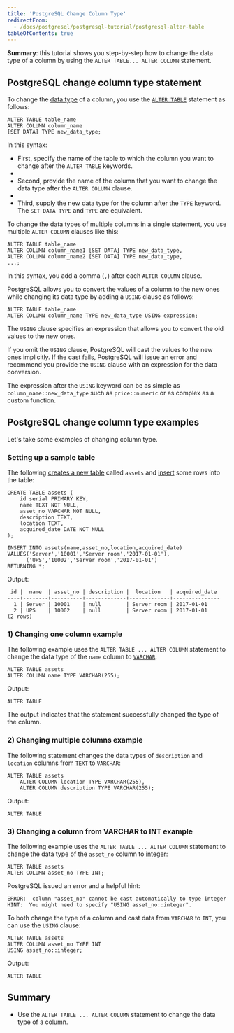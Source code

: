 ```yaml
---
title: 'PostgreSQL Change Column Type'
redirectFrom:
  - /docs/postgresql/postgresql-tutorial/postgresql-alter-table
tableOfContents: true
---
```



**Summary**: this tutorial shows you step-by-step how to change the data type of a column by using the `ALTER TABLE... ALTER COLUMN` statement.

## PostgreSQL change column type statement

To change the [data type](/docs/postgresql/postgresql-time) of a column, you use the [`ALTER TABLE`](/docs/postgresql/postgresql-tutorial/postgresql-alter-table) statement as follows:

```
ALTER TABLE table_name
ALTER COLUMN column_name
[SET DATA] TYPE new_data_type;
```

In this syntax:

- First, specify the name of the table to which the column you want to change after the `ALTER TABLE` keywords.
-
- Second, provide the name of the column that you want to change the data type after the `ALTER COLUMN` clause.
-
- Third, supply the new data type for the column after the `TYPE` keyword. The `SET DATA TYPE` and `TYPE` are equivalent.

To change the data types of multiple columns in a single statement, you use multiple `ALTER COLUMN` clauses like this:

```
ALTER TABLE table_name
ALTER COLUMN column_name1 [SET DATA] TYPE new_data_type,
ALTER COLUMN column_name2 [SET DATA] TYPE new_data_type,
...;
```

In this syntax, you add a comma (`,`) after each `ALTER COLUMN` clause.

PostgreSQL allows you to convert the values of a column to the new ones while changing its data type by adding a `USING` clause as follows:

```
ALTER TABLE table_name
ALTER COLUMN column_name TYPE new_data_type USING expression;
```

The `USING` clause specifies an expression that allows you to convert the old values to the new ones.

If you omit the `USING` clause, PostgreSQL will cast the values to the new ones implicitly. If the cast fails, PostgreSQL will issue an error and recommend you provide the `USING` clause with an expression for the data conversion.

The expression after the `USING` keyword can be as simple as `column_name::new_data_type` such as `price::numeric` or as complex as a custom function.

## PostgreSQL change column type examples

Let's take some examples of changing column type.

### Setting up a sample table

The following [creates a new table](/docs/postgresql/postgresql-create-table) called `assets` and [insert](/docs/postgresql/postgresql-tutorial/postgresql-insert) some rows into the table:

```
CREATE TABLE assets (
    id serial PRIMARY KEY,
    name TEXT NOT NULL,
    asset_no VARCHAR NOT NULL,
    description TEXT,
    location TEXT,
    acquired_date DATE NOT NULL
);

INSERT INTO assets(name,asset_no,location,acquired_date)
VALUES('Server','10001','Server room','2017-01-01'),
      ('UPS','10002','Server room','2017-01-01')
RETURNING *;
```

Output:

```
 id |  name  | asset_no | description |  location   | acquired_date
----+--------+----------+-------------+-------------+---------------
  1 | Server | 10001    | null        | Server room | 2017-01-01
  2 | UPS    | 10002    | null        | Server room | 2017-01-01
(2 rows)
```

### 1) Changing one column example

The following example uses the `ALTER TABLE ... ALTER COLUMN` statement to change the data type of the `name` column to [`VARCHAR`](/docs/postgresql/postgresql-char-varchar-text):

```
ALTER TABLE assets
ALTER COLUMN name TYPE VARCHAR(255);
```

Output:

```
ALTER TABLE
```

The output indicates that the statement successfully changed the type of the column.

### 2) Changing multiple columns example

The following statement changes the data types of `description` and `location` columns from [`TEXT`](/docs/postgresql/postgresql-char-varchar-text) to `VARCHAR`:

```
ALTER TABLE assets
    ALTER COLUMN location TYPE VARCHAR(255),
    ALTER COLUMN description TYPE VARCHAR(255);
```

Output:

```
ALTER TABLE
```

### 3) Changing a column from VARCHAR to INT example

The following example uses the `ALTER TABLE ... ALTER COLUMN` statement to change the data type of the `asset_no` column to [integer](/docs/postgresql/postgresql-integer):

```
ALTER TABLE assets
ALTER COLUMN asset_no TYPE INT;
```

PostgreSQL issued an error and a helpful hint:

```
ERROR:  column "asset_no" cannot be cast automatically to type integer
HINT:  You might need to specify "USING asset_no::integer".
```

To both change the type of a column and cast data from `VARCHAR` to `INT`, you can use the `USING` clause:

```
ALTER TABLE assets
ALTER COLUMN asset_no TYPE INT
USING asset_no::integer;
```

Output:

```
ALTER TABLE
```

## Summary

- Use the `ALTER TABLE ... ALTER COLUMN` statement to change the data type of a column.
